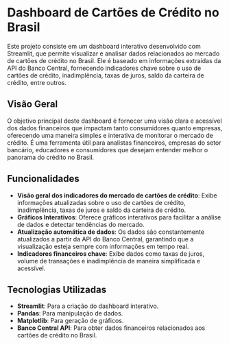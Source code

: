 # Dashboard de Cartões de Crédito no Brasil

Este projeto consiste em um dashboard interativo desenvolvido com Streamlit, que permite visualizar e analisar dados relacionados ao mercado de cartões de crédito no Brasil. Ele é baseado em informações extraídas da API do Banco Central, fornecendo indicadores chave sobre o uso de cartões de crédito, inadimplência, taxas de juros, saldo da carteira de crédito, entre outros.

## Visão Geral

O objetivo principal deste dashboard é fornecer uma visão clara e acessível dos dados financeiros que impactam tanto consumidores quanto empresas, oferecendo uma maneira simples e interativa de monitorar o mercado de crédito. É uma ferramenta útil para analistas financeiros, empresas do setor bancário, educadores e consumidores que desejam entender melhor o panorama do crédito no Brasil.

## Funcionalidades

- **Visão geral dos indicadores do mercado de cartões de crédito**: Exibe informações atualizadas sobre o uso de cartões de crédito, inadimplência, taxas de juros e saldo da carteira de crédito.
- **Gráficos Interativos**: Oferece gráficos interativos para facilitar a análise de dados e detectar tendências do mercado.
- **Atualização automática de dados**: Os dados são constantemente atualizados a partir da API do Banco Central, garantindo que a visualização esteja sempre com informações em tempo real.
- **Indicadores financeiros chave**: Exibe dados como taxas de juros, volume de transações e inadimplência de maneira simplificada e acessível.

## Tecnologias Utilizadas

- **Streamlit**: Para a criação do dashboard interativo.
- **Pandas**: Para manipulação de dados.
- **Matplotlib**: Para geração de gráficos.
- **Banco Central API**: Para obter dados financeiros relacionados aos cartões de crédito no Brasil.
  
